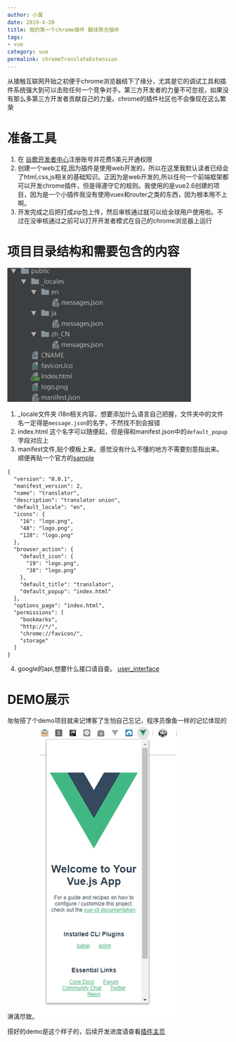 ```yaml
---
author: 小莫
date: 2019-4-20
title: 我的第一个chrome插件 翻译聚合插件
tags:
- vue
category: vue
permalink: chromeTranslateExtension
---
```

从接触互联网开始之初便于chrome浏览器结下了缘分，尤其是它的调试工具和插件系统强大到可以击败任何一个竞争对手。第三方开发者的力量不可忽视，如果没有那么多第三方开发者贡献自己的力量。chrome的插件社区也不会像现在这么繁荣
<!-- more -->

# 准备工具
1. 在 [谷歌开发者中心](https://chrome.google.com/webstore/devconsole)注册账号并花费5美元开通权限
2. 创建一个web工程,因为插件是使用web开发的，所以在这里我默认读者已经会了html,css,js相关的基础知识。正因为是web开发的,所以任何一个前端框架都可以开发chrome插件，但是得遵守它的规则。我使用的是vue2.6创建的项目，因为是一个小插件我没有使用vuex和router之类的东西，因为根本用不上啊。
3. 开发完成之后把打成zip包上传，然后审核通过就可以给全球用户使用啦。不过在没审核通过之前可以打开开发者模式在自己的chrome浏览器上运行

# 项目目录结构和需要包含的内容
![](/img/blog/chrome_project_tree.png)

1. _locale文件夹
i18n相关内容，想要添加什么语言自己把握，文件夹中的文件名一定得是`message.json`的名字，不然找不到会报错
2. index.html 这个名字可以随便起，但是得和manifest.json中的`default_popup`字段对应上
3. manifest文件,贴个模板上来。感觉没有什么不懂的地方不需要刻意指出来。顺便再贴一个官方的[sample](https://developer.chrome.com/extensions/manifest)

```
{
  "version": "0.0.1",
  "manifest_version": 2,
  "name": "translator",
  "description": "translator union",
  "default_locale": "en",
  "icons": {
    "16": "logo.png",
    "48": "logo.png",
    "128": "logo.png"
  },
  "browser_action": {
    "default_icon": {
      "19": "logo.png",
      "38": "logo.png"
    },
    "default_title": "translator",
    "default_popup": "index.html"
  },
  "options_page": "index.html",
  "permissions": [
    "bookmarks",
    "http://*/",
    "chrome://favicon/",
    "storage"
  ]
}

```

4. google的api,想要什么接口请自查。 [user_interface](https://developer.chrome.com/extensions/user_interface)


# DEMO展示
匆匆搭了个demo项目就来记博客了生怕自己忘记，程序员像鱼一样的记忆体现的淋漓尽致。
![](/img/blog/chrome_project_demo.png)

搭好的demo是这个样子的，后续开发进度请查看[插件主页](https://translate.xiaomo.info)
